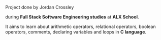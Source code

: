 Project done by Jordan Crossley 

during **Full Stack Software Engineering studies** at **ALX School**. 

It aims to learn about arithmetic operators, relational operators, boolean operators, comments, declaring variables and loops in **C language**.
